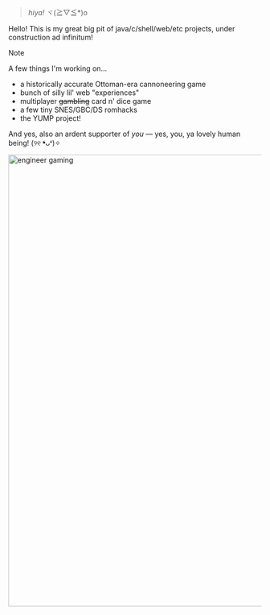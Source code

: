 > _hiya!_ ヾ(≧▽≦*)o 

Hello! This is my great big pit of java/c/shell/web/etc projects, under construction ad infinitum! 

  > [!note]
> A few things I'm working on...
> - a historically accurate Ottoman-era cannoneering game
> - bunch of silly lil' web "experiences"
> - multiplayer ~~gambling~~ card n' dice game
> - a few tiny SNES/GBC/DS romhacks
> - the YUMP project!

And yes, also an ardent supporter of _you_ — yes, you, ya lovely human being! (୨୧ ❛ᴗ❛)✧
<p align:"center">
<img width="898" alt="engineer gaming" src="https://github.com/pocketrice/pocketrice/assets/79682953/3a448f09-89e0-490a-9afc-3807ce21804f">
</p>

